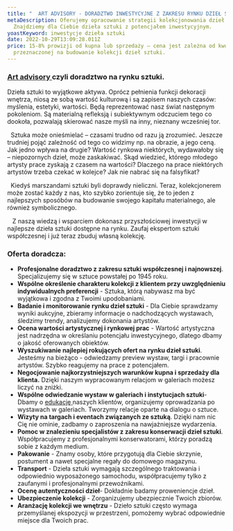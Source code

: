 ```yaml
---
title: "  ART ADVISORY - DORADZTWO INWESTYCYJNE Z ZAKRESU RYNKU DZIEŁ SZTUKI"
metaDescription: Oferujemy opracowanie strategii kolekcjonowania dzieł sztuki.
  Znajdziemy dla Ciebie dzieła sztuki z potencjałem inwestycyjnym.
yoastKeyword: inwestycje dzieła sztuki
date: 2022-10-29T13:09:28.011Z
price: 15-8% prowizji od kupna lub sprzedaży – cena jest zależna od kwoty
  przeznaczonej na budowanie kolekcji dzieł sztuki.
---
```

### **[Art advisory ](https://artdivision.pl)czyli doradztwo na rynku sztuki.**

Dzieła sztuki to wyjątkowe aktywa. Oprócz pełnienia funkcji dekoracji wnętrza, niosą ze sobą wartość kulturową i są zapisem naszych czasów: myślenia, estetyki, wartości. Będą reprezentować nasz świat następnym pokoleniom. Są materialną refleksją i subiektywnym odczuciem tego co dookoła, pozwalają skierować nasze myśli na inny, nieznany wcześniej tor. 

  Sztuka może onieśmielać – czasami trudno od razu ją zrozumieć. Jeszcze trudniej pojąć zależność od tego co widzimy np. na obrazie, a jego ceną. Jak jedno wpływa na drugie? Wartość rynkowa niektórych, wydawałoby się – niepozornych dzieł, może zaskakiwać. Skąd wiedzieć, którego młodego artysty prace zyskają z czasem na wartości? Dlaczego na prace niektórych artystów trzeba czekać w kolejce? Jak nie nabrać się na falsyfikat? 

  Kiedyś marszandami sztuki byli doprawdy nieliczni. Teraz, kolekcjonerem może zostać każdy z nas, kto szybko zorientuje się, że to jeden z najlepszych sposóbów na budowanie swojego kapitału materialnego, ale również symbolicznego.

   Z naszą wiedzą i wsparciem dokonasz przyszłościowej inwestycji w najlepsze dzieła sztuki dostępne na rynku. Zaufaj ekspertom sztuki współczesnej i już teraz zbuduj własną kolekcję.



### Oferta doradcza:

* **Profesjonalne doradztwo z zakresu sztuki współczesnej i najnowszej**. Specjalizujemy się w sztuce powstałej po 1945 roku. 
* **Wspólne określenie charakteru kolekcji z klientem przy uwzględnieniu indywidualnych preferencji** - Sztuka, którą nabywasz ma być wyjątkowa i zgodna z Twoimi upodobaniami.
* **Badanie i monitorowanie rynku dzieł sztuki** - Dla Ciebie sprawdzamy wyniki aukcyjne,   zbieramy informacje o nadchodzących wystawach, śledzimy trendy, analizujemy dokonania artystów.
* **Ocena wartości artystycznej i rynkowej prac** - Wartość artystyczna jest nadrzędna w określaniu potencjału inwestycyjnego, dlatego dbamy o jakość oferowanych obiektów.
* **Wyszukiwanie najlepiej rokujących ofert na rynku dzieł sztuki**. Jesteśmy na bieżąco - odwiedzamy preview wystaw, targi i pracownie artystów. Szybko reagujemy na prace z potencjałem. 
* **Negocjowanie najkorzystniejszych warunków kupna i sprzedaży dla klienta.** Dzięki  naszym wypracowanym relacjom w galeriach możesz liczyć na zniżki. 
* **Wspólne odwiedzanie wystaw w galeriach i instytucjach sztuki**- Dbamy o [edukację ](https://artdivision.pl/szkolenia/tworzenie-kolekcji)naszych klientów, organizujemy oprowadzania po wystawach w galeriach. Tworzymy relacje oparte na dialogu o sztuce. 
* **Wizyty na targach i eventach związanych ze sztuką**. Dzięki nam nic Cię nie ominie, zadbamy o zaproszenia na nawjażniejsze wydarzenia. 
* **Pomoc w znalezieniu specjalistów z zakresu konserwacji dzieł sztuki**. Współpracujemy z profesjonalnymi konserwatorami, którzy poradzą sobie z każdym medium.
* **Pakowanie** - Znamy osoby, które przygotują dla Ciebie skrzynie, postument a nawet specjalne regały do domowego magazynu. 
* **Transport** - Dzieła sztuki wymagają szczególnego traktowania i odpowiednio wyposażonego samochodu, współpracujemy tylko z zaufanymi i profesjonalnymi przewoźnikami.
* **Ocenę autentyczności dzieł**- Dokładnie badamy proweniencje dzieł. 
* **Ubezpieczenie kolekcji** - Zorganizujemy ubezpiecznie Twoich zbiorów.
* **Aranżację kolekcji we wnętrzu** - Dzieło sztuki często wymaga przemyślanej ekspozycji w przestrzeni, pomożemy wybrać odpowiednie miejsce dla Twoich prac.